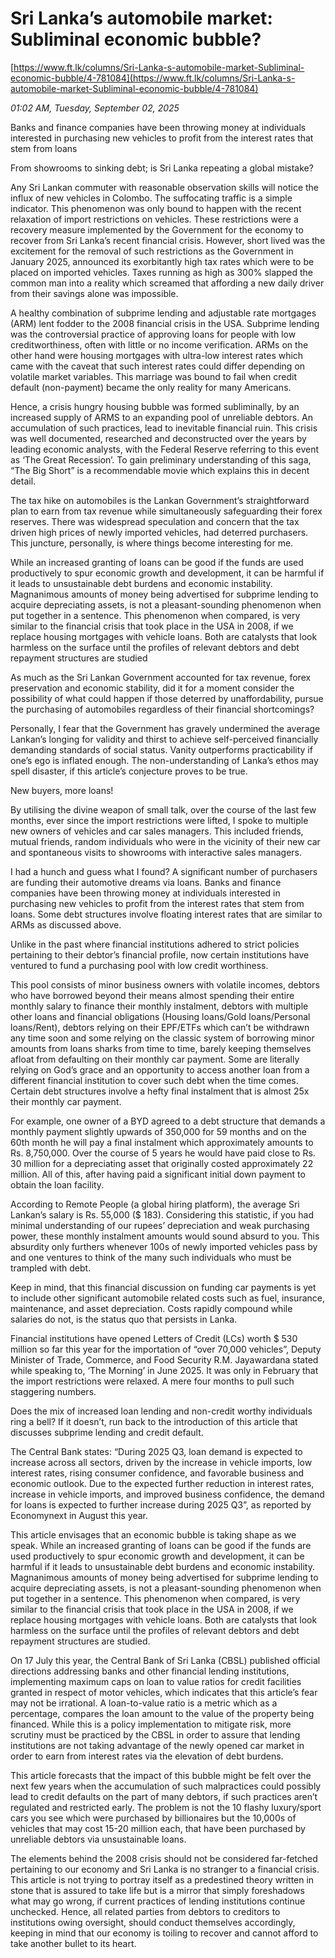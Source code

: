# Sri Lanka’s automobile market: Subliminal economic bubble?

[https://www.ft.lk/columns/Sri-Lanka-s-automobile-market-Subliminal-economic-bubble/4-781084](https://www.ft.lk/columns/Sri-Lanka-s-automobile-market-Subliminal-economic-bubble/4-781084)

*01:02 AM, Tuesday, September 02, 2025*

Banks and finance companies have been throwing money at individuals interested in purchasing new vehicles to profit from the interest rates that stem from loans

From showrooms to sinking debt; is Sri Lanka repeating a global mistake?

Any Sri Lankan commuter with reasonable observation skills will notice the influx of new vehicles in Colombo. The suffocating traffic is a simple indicator. This phenomenon was only bound to happen with the recent relaxation of import restrictions on vehicles. These restrictions were a recovery measure implemented by the Government for the economy to recover from Sri Lanka’s recent financial crisis. However, short lived was the excitement for the removal of such restrictions as the Government in January 2025, announced its exorbitantly high tax rates which were to be placed on imported vehicles. Taxes running as high as 300% slapped the common man into a reality which screamed that affording a new daily driver from their savings alone was impossible.

A healthy combination of subprime lending and adjustable rate mortgages (ARM) lent fodder to the 2008 financial crisis in the USA. Subprime lending was the controversial practice of approving loans for people with low creditworthiness, often with little or no income verification. ARMs on the other hand were housing mortgages with ultra-low interest rates which came with the caveat that such interest rates could differ depending on volatile market variables. This marriage was bound to fail when credit default (non-payment) became the only reality for many Americans.

Hence, a crisis hungry housing bubble was formed subliminally, by an increased supply of ARMS to an expanding pool of unreliable debtors. An accumulation of such practices, lead to inevitable financial ruin. This crisis was well documented, researched and deconstructed over the years by leading economic analysts, with the Federal Reserve referring to this event as ‘The Great Recession’. To gain preliminary understanding of this saga, “The Big Short” is a recommendable movie which explains this in decent detail.

The tax hike on automobiles is the Lankan Government’s straightforward plan to earn from tax revenue while simultaneously safeguarding their forex reserves. There was widespread speculation and concern that the tax driven high prices of newly imported vehicles, had deterred purchasers. This juncture, personally, is where things become interesting for me.

While an increased granting of loans can be good if the funds are used productively to spur economic growth and development, it can be harmful if it leads to unsustainable debt burdens and economic instability. Magnanimous amounts of money being advertised for subprime lending to acquire depreciating assets, is not a pleasant-sounding phenomenon when put together in a sentence. This phenomenon when compared, is very similar to the financial crisis that took place in the USA in 2008, if we replace housing mortgages with vehicle loans. Both are catalysts that look harmless on the surface until the profiles of relevant debtors and debt repayment structures are studied

As much as the Sri Lankan Government accounted for tax revenue, forex preservation and economic stability, did it for a moment consider the possibility of what could happen if those deterred by unaffordability, pursue the purchasing of automobiles regardless of their financial shortcomings?

Personally, I fear that the Government has gravely undermined the average Lankan’s longing for validity and thirst to achieve self-perceived financially demanding standards of social status. Vanity outperforms practicability if one’s ego is inflated enough. The non-understanding of Lanka’s ethos may spell disaster, if this article’s conjecture proves to be true.

New buyers, more loans!

By utilising the divine weapon of small talk, over the course of the last few months, ever since the import restrictions were lifted, I spoke to multiple new owners of vehicles and car sales managers. This included friends, mutual friends, random individuals who were in the vicinity of their new car and spontaneous visits to showrooms with interactive sales managers.

I had a hunch and guess what I found? A significant number of purchasers are funding their automotive dreams via loans. Banks and finance companies have been throwing money at individuals interested in purchasing new vehicles to profit from the interest rates that stem from loans. Some debt structures involve floating interest rates that are similar to ARMs as discussed above.

Unlike in the past where financial institutions adhered to strict policies pertaining to their debtor’s financial profile, now certain institutions have ventured to fund a purchasing pool with low credit worthiness.

This pool consists of minor business owners with volatile incomes, debtors who have borrowed beyond their means almost spending their entire monthly salary to finance their monthly instalment, debtors with multiple other loans and financial obligations (Housing loans/Gold loans/Personal loans/Rent), debtors relying on their EPF/ETFs which can’t be withdrawn any time soon and some relying on the classic system of borrowing minor amounts from loans sharks from time to time, barely keeping themselves afloat from defaulting on their monthly car payment. Some are literally relying on God’s grace and an opportunity to access another loan from a different financial institution to cover such debt when the time comes. Certain debt structures involve a hefty final instalment that is almost 25x their monthly car payment.

For example, one owner of a BYD agreed to a debt structure that demands a monthly payment slightly upwards of 350,000 for 59 months and on the 60th month he will pay a final instalment which approximately amounts to Rs. 8,750,000. Over the course of 5 years he would have paid close to Rs. 30 million for a depreciating asset that originally costed approximately 22 million. All of this, after having paid a significant initial down payment to obtain the loan facility.

According to Remote People (a global hiring platform), the average Sri Lankan’s salary is Rs. 55,000 ($ 183). Considering this statistic, if you had minimal understanding of our rupees’ depreciation and weak purchasing power, these monthly instalment amounts would sound absurd to you. This absurdity only furthers whenever 100s of newly imported vehicles pass by and one ventures to think of the many such individuals who must be trampled with debt.

Keep in mind, that this financial discussion on funding car payments is yet to include other significant automobile related costs such as fuel, insurance, maintenance, and asset depreciation. Costs rapidly compound while salaries do not, is the status quo that persists in Lanka.

Financial institutions have opened Letters of Credit (LCs) worth $ 530 million so far this year for the importation of “over 70,000 vehicles”, Deputy Minister of Trade, Commerce, and Food Security R.M. Jayawardana stated while speaking to, ‘The Morning’ in June 2025. It was only in February that the import restrictions were relaxed. A mere four months to pull such staggering numbers.

Does the mix of increased loan lending and non-credit worthy individuals ring a bell? If it doesn’t, run back to the introduction of this article that discusses subprime lending and credit default.

The Central Bank states: “During 2025 Q3, loan demand is expected to increase across all sectors, driven by the increase in vehicle imports, low interest rates, rising consumer confidence, and favorable business and economic outlook. Due to the expected further reduction in interest rates, increase in vehicle imports, and improved business confidence, the demand for loans is expected to further increase during 2025 Q3”, as reported by Economynext in August this year.

This article envisages that an economic bubble is taking shape as we speak. While an increased granting of loans can be good if the funds are used productively to spur economic growth and development, it can be harmful if it leads to unsustainable debt burdens and economic instability. Magnanimous amounts of money being advertised for subprime lending to acquire depreciating assets, is not a pleasant-sounding phenomenon when put together in a sentence. This phenomenon when compared, is very similar to the financial crisis that took place in the USA in 2008, if we replace housing mortgages with vehicle loans. Both are catalysts that look harmless on the surface until the profiles of relevant debtors and debt repayment structures are studied.

On 17 July this year, the Central Bank of Sri Lanka (CBSL) published official directions addressing banks and other financial lending institutions, implementing maximum caps on loan to value ratios for credit facilities granted in respect of motor vehicles, which indicates that this article’s fear may not be irrational. A loan-to-value ratio is a metric which as a percentage, compares the loan amount to the value of the property being financed. While this is a policy implementation to mitigate risk, more scrutiny must be practiced by the CBSL in order to assure that lending institutions are not taking advantage of the newly opened car market in order to earn from interest rates via the elevation of debt burdens.

This article forecasts that the impact of this bubble might be felt over the next few years when the accumulation of such malpractices could possibly lead to credit defaults on the part of many debtors, if such practices aren’t regulated and restricted early. The problem is not the 10 flashy luxury/sport cars you see which were purchased by billionaires but the 10,000s of vehicles that may cost 15-20 million each, that have been purchased by unreliable debtors via unsustainable loans.

The elements behind the 2008 crisis should not be considered far-fetched pertaining to our economy and Sri Lanka is no stranger to a financial crisis. This article is not trying to portray itself as a predestined theory written in stone that is assured to take life but is a mirror that simply foreshadows what may go wrong, if current practices of lending institutions continue unchecked. Hence, all related parties from debtors to creditors to institutions owing oversight, should conduct themselves accordingly, keeping in mind that our economy is toiling to recover and cannot afford to take another bullet to its heart.


